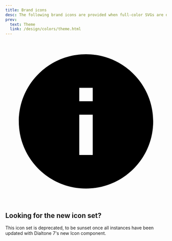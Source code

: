 ```yaml
---
title: Brand icons
desc: The following brand icons are provided when full-color SVGs are desired or third-party icons.
prev:
  text: Theme
  link: /design/colors/theme.html
---
```


<aside class="d-notice d-notice--info d-mt24 d-wmx100p" role="status" aria-hidden="false">
  <div class="d-notice__icon">
    <svg aria-hidden="true" focusable="false" aria-label="Info" class="d-svg d-svg--system d-svg__info" viewBox="0 0 24 24"><path d="M12 2C6.48 2 2 6.48 2 12s4.48 10 10 10 10-4.48 10-10S17.52 2 12 2Zm1 15h-2v-6h2v6Zm0-8h-2V7h2v2Z"></path></svg>
  </div>
  <div class="d-notice__content d-stack4">
    <h2 class="d-notice__title">Looking for the new icon set?</h2>
    <p class="d-notice__message">
      This icon set is deprecated, to be sunset once all instances have been updated with Dialtone 7's <router-link class="d-link" to="/components/icon.html">new Icon component</router-link>.
    </p>
  </div>
</aside>

<icons kind="brand"></icons>
